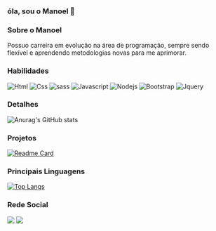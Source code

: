 ### óla, sou o Manoel 👋

### Sobre o Manoel

Possuo carreira em evolução na área de programação, sempre sendo flexível e aprendendo metodologias novas para me aprimorar.

### Habilidades

![Html](https://img.shields.io/badge/HTML5-E34F26?style=for-the-badge&logo=html5&logoColor=white)
![Css](https://img.shields.io/badge/CSS-239120?&style=for-the-badge&logo=css3&logoColor=white)
![sass](https://img.shields.io/badge/Sass-CC6699?style=for-the-badge&logo=sass&logoColor=white)
![Javascript](https://img.shields.io/badge/JavaScript-F7DF1E?style=for-the-badge&logo=javascript&logoColor=black)
![Nodejs](https://img.shields.io/badge/Node.js-43853D?style=for-the-badge&logo=node.js&logoColor=white)
![Bootstrap](https://img.shields.io/badge/Bootstrap-563D7C?style=for-the-badge&logo=bootstrap&logoColor=white)
![Jquery](https://img.shields.io/badge/jQuery-0769AD?style=for-the-badge&logo=jquery&logoColor=white)



### Detalhes

![Anurag's GitHub stats](https://github-readme-stats.vercel.app/api?username=manoel-jj&show_icons=true&theme=dracula)

### Projetos

[![Readme Card](https://github-readme-stats.vercel.app/api/pin/?username=manoel-jj&repo=clone_disneyplus-)](https://github.com/manoel-jj/clone_disneyplus-)

### Principais Linguagens 

[![Top Langs](https://github-readme-stats.vercel.app/api/top-langs/?username=manoel-jj&layout=compact)](https://github.com/anuraghazra/github-readme-stats)

### Rede Social

<div>
 <a href = "https://www.linkedin.com/in/manoel-jj"><img src = "https://img.shields.io/badge/LinkedIn-0077B5?style=for-the-badge&logo=linkedin&logoColor=white"></a>
 <a href = "mailto:manoeljailton79@gmail.com"><img src= "https://img.shields.io/badge/Gmail-D14836?style=for-the-badge&logo=gmail&logoColor=white"></a>
  </div>
  
  

  


